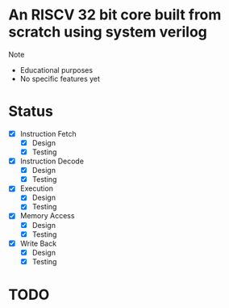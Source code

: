 # An RISCV 32 bit core built from scratch using system verilog

>[!Note]
> - Educational purposes
> - No specific features yet

# Status
- [x] Instruction Fetch
	- [x] Design
	- [x] Testing
- [x] Instruction Decode
	- [x] Design
	- [x] Testing
- [x] Execution
	- [x] Design
	- [x] Testing
- [x] Memory Access
	- [x] Design
	- [x] Testing
- [x] Write Back
	- [x] Design
	- [x] Testing

# TODO
